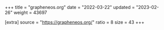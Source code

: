 +++
title = "grapheneos.org"
date = "2022-03-22"
updated = "2023-02-26"
weight = 43697

[extra]
source = "https://grapheneos.org/"
ratio = 8
size = 43
+++
